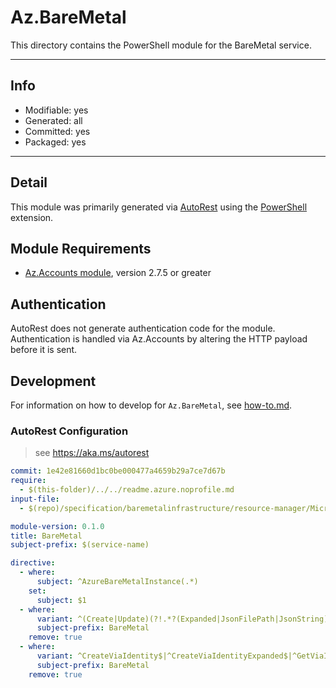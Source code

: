 <!-- region Generated -->
# Az.BareMetal
This directory contains the PowerShell module for the BareMetal service.

---
## Info
- Modifiable: yes
- Generated: all
- Committed: yes
- Packaged: yes

---
## Detail
This module was primarily generated via [AutoRest](https://github.com/Azure/autorest) using the [PowerShell](https://github.com/Azure/autorest.powershell) extension.

## Module Requirements
- [Az.Accounts module](https://www.powershellgallery.com/packages/Az.Accounts/), version 2.7.5 or greater

## Authentication
AutoRest does not generate authentication code for the module. Authentication is handled via Az.Accounts by altering the HTTP payload before it is sent.

## Development
For information on how to develop for `Az.BareMetal`, see [how-to.md](how-to.md).
<!-- endregion -->

<!-- region Generated -->
### AutoRest Configuration
> see https://aka.ms/autorest

``` yaml
commit: 1e42e81660d1bc0be000477a4659b29a7ce7d67b
require:
  - $(this-folder)/../../readme.azure.noprofile.md
input-file: 
  - $(repo)/specification/baremetalinfrastructure/resource-manager/Microsoft.BareMetalInfrastructure/stable/2021-08-09/baremetalinfrastructure.json

module-version: 0.1.0
title: BareMetal
subject-prefix: $(service-name)

directive:
  - where:
      subject: ^AzureBareMetalInstance(.*)
    set:
      subject: $1
  - where:
      variant: ^(Create|Update)(?!.*?(Expanded|JsonFilePath|JsonString))
      subject-prefix: BareMetal
    remove: true
  - where:
      variant: ^CreateViaIdentity$|^CreateViaIdentityExpanded$|^GetViaIdentity$
      subject-prefix: BareMetal
    remove: true
```
